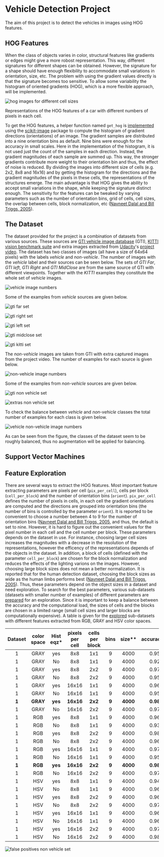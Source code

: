 # Vehicle Detection Project

The aim of this project is to detect the vehicles in images using HOG features.

## HOG Features

When the class of objects varies in color, structural features like gradients or edges might give a more robost representation. This way, different signatures for different shapes can be obtained. However, the signature for a shape should have enough flexibility to accommodate small variations in orientation, size, etc. The problem with using the gradient values directly is that the signature becomes too sensitive. To allow some variability the histogram of oriented gradients (HOG), which is a more flexible approach, will be implemented.

![hog images for different cell sizes](./images/car-hog-npixels.png)

Representations of the HOG features of a car with different numbers of pixels in each cell.  

To get the HOG features, a helper function named `get_hog` is [implemented](./feature-extraction.ipynb) using the [scikit-image](http://scikit-image.org/) package to compute the histogram of gradient directions (orientations) of an image. The gradient samples are distributed into a nine orientation bins as default. Nine bins were enough for the accuracy in small scales. Here in the implementation of the histogram, it is not used just the count of the samples in each direction. Instead, the gradient magnitudes of each sample are summed up. This way, the stronger gradients contribute more weight to their orientation bin and thus, the effect of noise is reduced. By dividing the images into different size of cells (e.g. 2x2, 8x8 and 16x16) and by getting the histogram for the directions and the gradient magnitudes of the pixels in these cells, the representations of the structures emerge. The main advantage is that HOG gives the ability to accept small variations in the shape, while keeping the signature distinct enough. The sensitivity for the features can be tweaked by varying parameters such as the number of orientation bins, grid of cells, cell sizes, the overlap between cells, block normalization, etc ([Navneet Dalal and Bill Triggs, 2005](http://ieeexplore.ieee.org/document/1467360/)).


## The Dataset

The dataset provided for the project is a combination of datasets from various sources. These sources are [GTI vehicle image database](http://www.gti.ssr.upm.es/data/Vehicle_database.html) (GTI), [KITTI vision benchmark suite](http://www.cvlibs.net/datasets/kitti/) and extra images extracted from [Udacity](https://www.udacity.com/)'s [project video](./project_video.mp4). The dataset has two classes of images (all have a size of 64x64 pixels) with the labels *vehicle* and *non-vehicle*. The number of images with the *vehicle* label and their sources can be seen below. The sets of *GTI Far*, *GTI left*, *GTI Right* and *GTI MidClose* are from the same source of GTI with different viewpoints. Together with the *KITTI* examples they constitute the whole set of *vehicle* images.

![vehicle image numbers](./images/vehicle-sets.png)

Some of the examples from *vehicle* sources are given below.

![gti far set](./images/gti_far.png)

![gti right set](./images/gti_right.png)

![gti left set](./images/gti_left.png)

![gti midclose set](./images/gti_midclose.png)

![gti kitti set](./images/kitti.png)

The *non-vehicle* images are taken from GTI with extra captured images from the project video. The number of examples for each source is given below.

![non-vehicle image numbers](./images/non-vehicle-sets.png)

Some of the examples from *non-vehicle* sources are given below.

![gti non vehicle set](./images/non_vehicle_gti.png)

![extras non vehicle set](./images/non_vehicle_extras.png)

To check the balance between *vehicle* and *non-vehicle* classes the total number of examples for each class is given below.

![vehicle non-vehicle image numbers](./n-classes.png)

As can be seen from the figure, the classes of the dataset seem to be roughly balanced, thus no augmentation will be applied for balancing.

## Support Vector Machines



## Feature Exploration


There are several ways to extract the HOG features. Most important feature extracting parameters are pixels per cell (`pix_per_cell`), cells per block (`cell_per_block`) and the number of orientation bins (`orient`). `pix_per_cell` defines the number of pixels in cells, in each cell the gradient orientations are computed and the directions are grouped into orientation bins (the number of bins is controlled by the parameter `orient`). It is reported to be convenient to choose a number between 4 to 9 for the number of orientation bins ([Navneet Dalal and Bill Triggs, 2005](http://ieeexplore.ieee.org/document/1467360/), and thus, the default is set to nine. However, it is hard to figure out the convenient values for the pixel number in each cell and the cell number per block. These parameters depends on the dataset in use. For instance, choosing larger cell sizes increases the magnitudes with a decrease in the resolution of the representations, however the efficency of the representations depends of the objects in the dataset. In addition, a block of cells (defined with the parameter `cell_per_block`) are chosen for the block normalization and reduces the effects of the lighting varions on the images. However, choosing large block sizes does not mean a better normalization. It is reported that for the human detection dataset, choosing the block sizes as wide as the human limbs performs best ([Navneet Dalal and Bill Triggs, 2005](http://ieeexplore.ieee.org/document/1467360/)). Thus, these parameters depend on the object sizes in a dataset and need exploration. To search for the best parameters, various sub-datasets (datasets with smaller number of examples) of different parameters are [prepared](./feature-extraction.ipynb) for an exploration. Since it is important to keep a balance between the accuracy and the computational load, the sizes of cells and the blocks are chosen in a limited range (small cell sizes and larger blocks are computationally expensive). A table is given for the [explored](./feature-exploration.ipynb) sub-datasets with different features extracted from RGB, GRAY and HSV color spaces.


| Dataset | color space   | Hist eqz* | pixels per cell | cells per block | bins | size**   | accuracy |
|:-------:|:-------------:|:---------:|:---------------:|:---------------:|:----:|:--------:|---------:|
| 1       | GRAY          | yes       | 8x8             | 1x1             | 9    | 4000     | 0.951    |
| 1       | GRAY          | No        | 8x8             | 1x1             | 9    | 4000     | 0.927    |
| 1       | GRAY          | yes       | 8x8             | 2x2             | 9    | 4000     | 0.977    |
| 1       | GRAY          | No        | 8x8             | 2x2             | 9    | 4000     | 0.952    |
| 1       | GRAY          | yes       | 16x16           | 1x1             | 9    | 4000     | 0.968    |
| 1       | GRAY          | No        | 16x16           | 1x1             | 9    | 4000     | 0.956    |
| **1**   | **GRAY**      | **yes**   | **16x16**       | **2x2**         | **9**| **4000** | **0.984**|
| 1       | GRAY          | No        | 16x16           | 2x2             | 9    | 4000     | 0.975    |
| 1       | RGB           | yes       | 8x8             | 1x1             | 9    | 4000     | 0.961    |
| 1       | RGB           | No        | 8x8             | 1x1             | 9    | 4000     | 0.935    |
| 1       | RGB           | yes       | 8x8             | 2x2             | 9    | 4000     | 0.983    |
| 1       | RGB           | No        | 8x8             | 2x2             | 9    | 4000     | 0.963    |
| 1       | RGB           | yes       | 16x16           | 1x1             | 9    | 4000     | 0.971    |
| 1       | RGB           | No        | 16x16           | 1x1             | 9    | 4000     | 0.955    |
| **1**   | **RGB**       | **yes**   | **16x16**       | **2x2**         | **9**| **4000** | **0.989**|
| 1       | RGB           | No        | 16x16           | 2x2             | 9    | 4000     | 0.977    |
| 1       | HSV           | yes       | 8x8             | 1x1             | 9    | 4000     | 0.946    |
| 1       | HSV           | No        | 8x8             | 1x1             | 9    | 4000     | 0.961    |
| 1       | HSV           | yes       | 8x8             | 2x2             | 9    | 4000     | 0.966    |
| 1       | HSV           | No        | 8x8             | 2x2             | 9    | 4000     | 0.972    |
| 1       | HSV           | yes       | 16x16           | 1x1             | 9    | 4000     | 0.967    |
| 1       | HSV           | No        | 16x16           | 1x1             | 9    | 4000     | 0.966    |
| 1       | HSV           | yes       | 16x16           | 2x2             | 9    | 4000     | 0.976    |
| 1       | HSV           | No        | 16x16           | 2x2             | 9    | 4000     | 0.980    |



![false positives non vehicle set](./images/non_vehicle_false_positives.png)